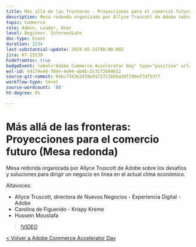 ```yaml
---
title: Más allá de las fronteras - Proyecciones para el comercio futuro
description: Mesa redonda organizada por Allyce Truscott de Adobe sobre los desafíos y soluciones para dirigir un negocio en línea en el actual clima económico.
topic: Commerce
role: Admin, Leader, User
level: Beginner, Intermediate
doc-type: Event
duration: 2234
last-substantial-update: 2024-05-21T00:00:00Z
jira: KT-15539
hidefromtoc: true
badgeEvent: label="Adobe Commerce Accelerator Day" type="positive" url="https://experienceleague.adobe.com/es/docs/events/apac-commerce-recordings/2024/overview"
exl-id: 44174e44-f84e-4a94-ab4b-2c31f2684612
source-git-commit: 0ebc7343e2d19e91f27c1bbba20f290ef7df5377
workflow-type: tm+mt
source-wordcount: '88'
ht-degree: 0%

---
```


# Más allá de las fronteras: Proyecciones para el comercio futuro (Mesa redonda)

Mesa redonda organizada por Allyce Truscott de Adobe sobre los desafíos y soluciones para dirigir un negocio en línea en el actual clima económico.

Altavoces:

+ Allyce Truscott, directora de Nuevos Negocios - Experiencia Digital - Adobe
+ Carolina de Figuerido - Krispy Kreme
+ Hussein Moustafa

>[!VIDEO](https://video.tv.adobe.com/v/3429265/?learn=on)

[&lt; Volver a Adobe Commerce Accelerator Day](./overview.md)
